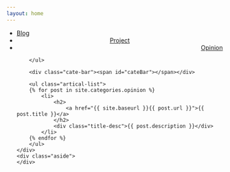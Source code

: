 ```yaml
---
layout: home
---
```


<div class="index-content opinion">
    <div class="section">
        <ul class="artical-cate">
            <li><a href="{{ site.baseurl }}/"><span>Blog</span></a></li>
            <li style="text-align:center"><a href="{{ site.baseurl }}/project"><span>Project</span></a></li>
            <li class="on" style="text-align:right"><a href="{{ site.baseurl }}/opinion"><span>Opinion</span></a></li>
            
        </ul>

        <div class="cate-bar"><span id="cateBar"></span></div>

        <ul class="artical-list">
        {% for post in site.categories.opinion %}
            <li>
                <h2>
                    <a href="{{ site.baseurl }}{{ post.url }}">{{ post.title }}</a>
                </h2>
                <div class="title-desc">{{ post.description }}</div>
            </li>
        {% endfor %}
        </ul>
    </div>
    <div class="aside">
    </div>
</div>
